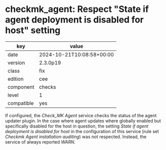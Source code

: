 [//]: # (werk v2)
# checkmk_agent: Respect "State if agent deployment is disabled for host" setting

key        | value
---------- | ---
date       | 2024-10-21T10:08:58+00:00
version    | 2.3.0p19
class      | fix
edition    | cee
component  | checks
level      | 1
compatible | yes

If configured, the _Check\_MK Agent_ service checks the status of the agent updater plugin. In the
case where agent updates where globally enabled but specifically disabled for the host in question,
the setting _State if agent deployment is disabled for host_ in the configuration of this service
(rule set _Checkmk Agent installation auditing_) was not respected. Instead, the service of always
reported _WARN_.
